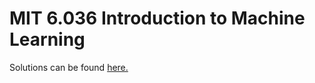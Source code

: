 # MIT 6.036 Introduction to Machine Learning
Solutions can be found [here.](https://github.com/khayliang/mit-intro-ml-solutions)
